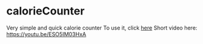 # calorieCounter
Very simple and quick calorie counter
To use it, click [here](https://caloriecounter41.000webhostapp.com/)
Short video here: https://youtu.be/ESO5IM03HxA
